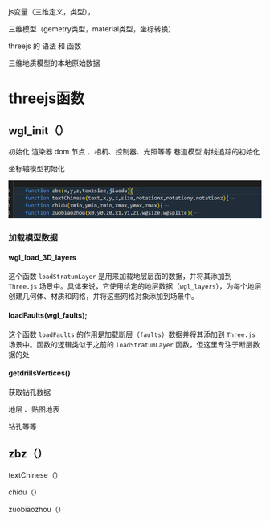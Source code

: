

js变量（三维定义，类型），

三维模型（gemetry类型，material类型，坐标转换）

 threejs 的 语法 和 函数

三维地质模型的本地原始数据

# threejs函数

## wgl_init（）

初始化 渲染器 dom 节点   、相机、控制器、光照等等
巷道模型  射线追踪的初始化

坐标轴模型初始化

![image-20241110142933197](./assets/image-20241110142933197.png)

### 加载模型数据

#### wgl_load_3D_layers

这个函数 `loadStratumLayer` 是用来加载地层层面的数据，并将其添加到 `Three.js` 场景中。具体来说，它使用给定的地层数据（`wgl_layers`），为每个地层创建几何体、材质和网格，并将这些网格对象添加到场景中。

#### loadFaults(wgl_faults);

这个函数 `loadFaults` 的作用是加载断层（`faults`）数据并将其添加到 `Three.js` 场景中。函数的逻辑类似于之前的 `loadStratumLayer` 函数，但这里专注于断层数据的处



####  getdrillsVertices()

获取钻孔数据





地层 、贴图地表

钻孔等等

## zbz（）

textChinese（）

chidu（）

zuobiaozhou（）